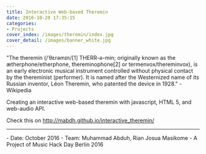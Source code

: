 ```yaml
---
title: Interactive Web-based Theremin
date: 2016-10-20 17:35:15
categories: 
- Projects
cover_index: /images/theremin/index.jpg
cover_detail: /images/banner_white.jpg
---
```

"The theremin (/ˈθɛrəmɪn/[1] THERR-ə-min; originally known as the ætherphone/etherphone, thereminophone[2] or termenvox/thereminvox), is an early electronic musical instrument controlled without physical contact by the thereminist (performer). It is named after the Westernized name of its Russian inventor, Léon Theremin, who patented the device in 1928." - Wikipedia


Creating an interactive web-based theremin with javascript, HTML 5, and web-audio API.

Check this on http://mabdh.github.io/interactive_theremin/

<hr>
- Date: October 2016
- Team: Muhammad Abduh, Rian Josua Masikome
- A Project of Music Hack Day Berlin 2016
